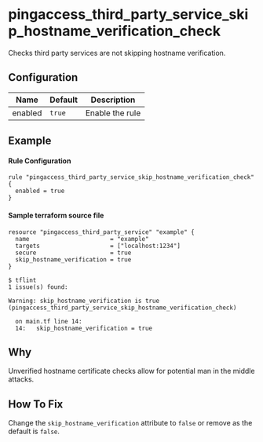# pingaccess_third_party_service_skip_hostname_verification_check

Checks third party services are not skipping hostname verification.

## Configuration

| Name | Default | Description |
|---|---|---|
| enabled | `true` | Enable the rule |

## Example

#### Rule Configuration

```hcl
rule "pingaccess_third_party_service_skip_hostname_verification_check" {
  enabled = true
}
```

#### Sample terraform source file
```hcl
resource "pingaccess_third_party_service" "example" {
  name                       = "example"
  targets                    = ["localhost:1234"]
  secure                     = true
  skip_hostname_verification = true
}
```

```console
$ tflint 
1 issue(s) found:

Warning: skip_hostname_verification is true (pingaccess_third_party_service_skip_hostname_verification_check)

  on main.tf line 14:
  14:   skip_hostname_verification = true
```

## Why

Unverified hostname certificate checks allow for potential man in the middle attacks. 

## How To Fix

Change the `skip_hostname_verification` attribute to `false` or remove as the default is `false`. 